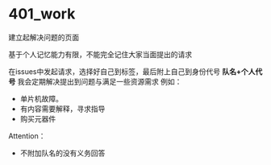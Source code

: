# 401_work

建立起解决问题的页面

基于个人记忆能力有限，不能完全记住大家当面提出的请求

在issues中发起请求，选择好自己到标签，最后附上自己到身份代号 **队名+个人代号**
我会定期解决提出到问题与满足一些资源需求
例如：
- 单片机故障。
- 有内容需要解释，寻求指导
- 购买元器件

Attention：
- 不附加队名的没有义务回答
